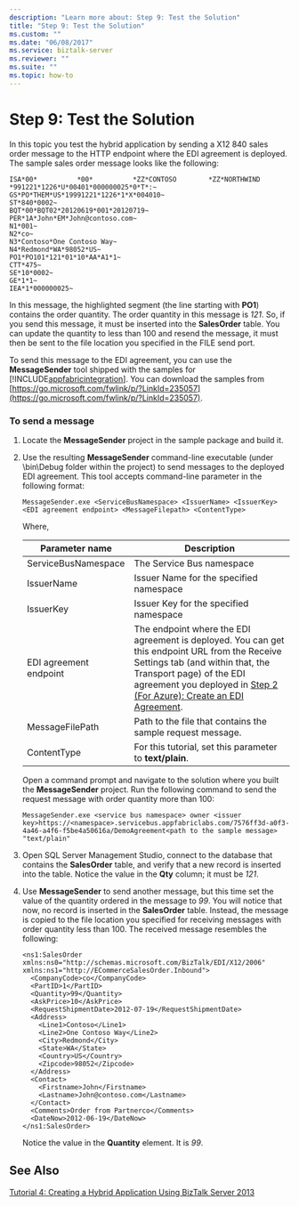 ```yaml
---
description: "Learn more about: Step 9: Test the Solution"
title: "Step 9: Test the Solution"
ms.custom: ""
ms.date: "06/08/2017"
ms.service: biztalk-server
ms.reviewer: ""
ms.suite: ""
ms.topic: how-to
---
```

# Step 9: Test the Solution
In this topic you test the hybrid application by sending a X12 840 sales order message to the HTTP endpoint where the EDI agreement is deployed. The sample sales order message looks like the following:

```
ISA*00*          *00*          *ZZ*CONTOSO        *ZZ*NORTHWIND      *991221*1226*U*00401*000000025*0*T*:~
GS*PO*THEM*US*19991221*1226*1*X*004010~
ST*840*0002~
BQT*00*BQT02*20120619*001*20120719~
PER*1A*John*EM*John@contoso.com~
N1*001~
N2*co~
N3*Contoso*One Contoso Way~
N4*Redmond*WA*98052*US~
PO1*PO101*121*01*10*AA*A1*1~
CTT*475~
SE*10*0002~
GE*1*1~
IEA*1*000000025~
```

 In this message, the highlighted segment (the line starting with **PO1**) contains the order quantity. The order quantity in this message is *121*. So, if you send this message, it must be inserted into the **SalesOrder** table. You can update the quantity to less than 100 and resend the message, it must then be sent to the file location you specified in the FILE send port.

 To send this message to the EDI agreement, you can use the **MessageSender** tool shipped with the samples for [!INCLUDE[appfabricintegration](../includes/appfabricintegration-md.md)]. You can download the samples from [https://go.microsoft.com/fwlink/p/?LinkId=235057](https://go.microsoft.com/fwlink/p/?LinkId=235057).

### To send a message

1.  Locate the **MessageSender** project in the sample package and build it.

2.  Use the resulting **MessageSender** command-line executable (under \bin\Debug folder within the project) to send messages to the deployed EDI agreement. This tool accepts command-line parameter in the following format:

    ```
    MessageSender.exe <ServiceBusNamespace> <IssuerName> <IssuerKey> <EDI agreement endpoint> <MessageFilepath> <ContentType>
    ```

     Where,

    |Parameter name|Description|
    |--------------------|-----------------|
    |ServiceBusNamespace|The Service Bus namespace|
    |IssuerName|Issuer Name for the specified namespace|
    |IssuerKey|Issuer Key for the specified namespace|
    |EDI agreement endpoint|The endpoint where the EDI agreement is deployed. You can get this endpoint URL from the Receive Settings tab (and within that, the Transport page) of the EDI agreement you deployed in [Step 2 (For Azure): Create an EDI Agreement](../core/step-2-for-azure-create-an-edi-agreement.md).|
    |MessageFilePath|Path to the file that contains the sample request message.|
    |ContentType|For this tutorial, set this parameter to **text/plain**.|

     Open a command prompt and navigate to the solution where you built the **MessageSender** project. Run the following command to send the request message with order quantity more than 100:

    ```
    MessageSender.exe <service bus namespace> owner <issuer key>https://<namespace>.servicebus.appfabriclabs.com/7576ff3d-a0f3-4a46-a4f6-f5be4a50616a/DemoAgreement<path to the sample message> "text/plain"
    ```

3.  Open SQL Server Management Studio, connect to the database that contains the **SalesOrder** table, and verify that a new record is inserted into the table. Notice the value in the **Qty** column; it must be *121*.

4.  Use **MessageSender** to send another message, but this time set the value of the quantity ordered in the message to *99*. You will notice that now, no record is inserted in the **SalesOrder** table. Instead, the message is copied to the file location you specified for receiving messages with order quantity less than 100. The received message resembles the following:

    ```
    <ns1:SalesOrder xmlns:ns0="http://schemas.microsoft.com/BizTalk/EDI/X12/2006" xmlns:ns1="http://ECommerceSalesOrder.Inbound">
      <CompanyCode>co</CompanyCode>
      <PartID>1</PartID>
      <Quantity>99</Quantity>
      <AskPrice>10</AskPrice>
      <RequestShipmentDate>2012-07-19</RequestShipmentDate>
      <Address>
        <Line1>Contoso</Line1>
        <Line2>One Contoso Way</Line2>
        <City>Redmond</City>
        <State>WA</State>
        <Country>US</Country>
        <Zipcode>98052</Zipcode>
      </Address>
      <Contact>
        <Firstname>John</Firstname>
        <Lastname>John@contoso.com</Lastname>
      </Contact>
      <Comments>Order from Partnerco</Comments>
      <DateNow>2012-06-19</DateNow>
    </ns1:SalesOrder>

    ```

     Notice the value in the **Quantity** element. It is *99*.

## See Also
 [Tutorial 4: Creating a Hybrid Application Using BizTalk Server 2013](../core/tutorial-4-creating-a-hybrid-application-using-biztalk-server-2013.md)
